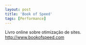 ```yaml
---
layout: post
title: 'Book of Speed'
tags: [Performance]
---
```


Livro online sobre otimização de sites.<br>
<http://www.bookofspeed.com>
